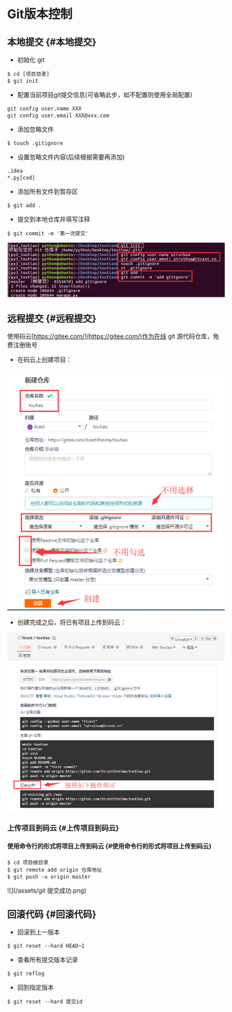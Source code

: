 # Git版本控制

## 本地提交 {#本地提交}

* 初始化 git

```
$ cd [项目目录]
$ git init
```

* 配置当前项目git提交信息\(可省略此步，如不配置则使用全局配置\)

```
git config user.name XXX
git config user.email XXX@xxx.com
```

* 添加忽略文件

```
$ touch .gitignore
```

* 设置忽略文件内容\(后续根据需要再添加\)

```
.idea
*.py[cod]
```

* 添加所有文件到暂存区

```
$ git add .
```

* 提交到本地仓库并填写注释

```
$ git commit -m '第一次提交'
```

![](/assets/git操作.png)

## 远程提交 {#远程提交}

使用码云[https://gitee.com/](https://gitee.com/)作为在线 git 源代码仓库，免费注册账号

* 在码云上创建项目：

![](/assets/码云创建项目.png)

* 创建完成之后，将已有项目上传到码云：

![](/assets/将已有项目上传到码云.png)

### 上传项目到码云 {#上传项目到码云}

#### 使用命令行的形式将项目上传到码云 {#使用命令行的形式将项目上传到码云}

```
$ cd 项目根目录
$ git remote add origin 仓库地址
$ git push -u origin master
```

![](/assets/git 提交成功.png)

## 回滚代码 {#回滚代码}

* 回滚到上一版本

```
$ git reset --hard HEAD~1
```

* 查看所有提交版本记录

```
$ git reflog
```

* 回到指定版本

```
$ git reset --hard 提交id
```



